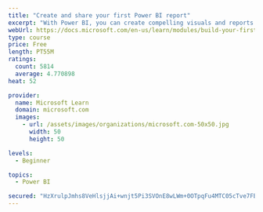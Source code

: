 ```yaml
---
title: "Create and share your first Power BI report"
excerpt: "With Power BI, you can create compelling visuals and reports. In this module, you learn how to use Power BI Desktop to connect to data, build visuals, and create a report that you can share with others in your organization. You then learn how to publish the report to the Power BI service, so that others can see your insights and benefit from your work."
webUrl: https://docs.microsoft.com/en-us/learn/modules/build-your-first-power-bi-report/
type: course
price: Free
length: PT55M
ratings:
  count: 5814
  average: 4.770898
heat: 52

provider:
  name: Microsoft Learn
  domain: microsoft.com
  images:
    - url: /assets/images/organizations/microsoft.com-50x50.jpg
      width: 50
      height: 50

levels:
  - Beginner

topics:
  - Power BI

secured: "HzXrulpJmhs8VeHlsjjAi+wnjt5Pi3SVOnE8wLWm+0OTpqFu4MTC05cTve7FBQ1u3ii0FtaSe2qTgGRWhEosKqtvWdJIgZp3kaZSQS7UndMjIdob79cuFXjLigQtKrVBv3G1im3orfzNW+rXhFdTtfW+PDXL//+pvV8NGwJe1ryTSpoGuocftDD7g6GBexwerKrDMRaG0Lhjn+jNoqAypmYfZ7O5cwmWkFQ/96RQsyyc/pIFJFI5EqvW5KZzU8fnmt/e/L3NlAbRdqKQ7nBSBRyMh8hsqecZ8HBZq57YjpweFngmXMEwFZMH4MVv5Q560JwYLrf9Af1mbf7deOzWRrzHbRLkH+f500zHHMXK78ecr5l1gH2TZZUchkU+E8yGkeqxEwds3p+JOghx4WLLIpGvR3+CGlKP1xLDcJ9Zz4g=;q8nVcG28IYRmaLtSXcDrSw=="
---
```


